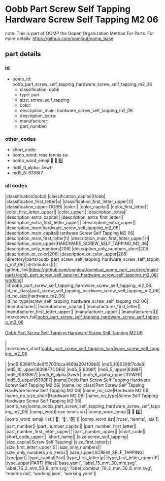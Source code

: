 # Oobb Part Screw Self Tapping Hardware Screw Self Tapping M2 06  

note: This is part of OOMP the Oopen Organization Method For Parts. For more details: https://github.com/oomlout/oomp_base

##  part details





### id
* oomp_id: oobb_part_screw_self_tapping_hardware_screw_self_tapping_m2_06
  * classification: oobb
  * type: part
  * size: screw_self_tapping
  * color: 
  * description_main: hardware_screw_self_tapping_m2_06
  * description_extra: 
  * manufacturer: 
  * part_number: 

### other_codes
* short_code: 
* oomp_word: rose tennis six
* oomp_word_emoji :rose: :tennis: :six:
* md5_6_alpha: 3vwfr
* md5_6: 6398f7

### all codes 
|classification|oobb|
|classification_capital|Oobb|
|classification_first_letter|o|
|classification_first_letter_upper|O|
|classification_upper|OOBB|
|color||
|color_capital||
|color_first_letter||
|color_first_letter_upper||
|color_upper||
|description_extra||
|description_extra_capital||
|description_extra_first_letter||
|description_extra_first_letter_upper||
|description_extra_upper||
|description_main|hardware_screw_self_tapping_m2_06|
|description_main_capital|Hardware Screw Self Tapping M2 06|
|description_main_first_letter|h|
|description_main_first_letter_upper|H|
|description_main_upper|HARDWARE_SCREW_SELF_TAPPING_M2_06|
|description_only_numbers|206|
|description_only_numbers_short|206|
|description_or_color|206|
|description_or_color_upper|206|
|directory|parts/oobb_part_screw_self_tapping_hardware_screw_self_tapping_m2_06|
|distributors|[]|
|github_link|https://github.com/oomlout/oomlout_oomp_part_src/tree/main/parts/oobb_part_screw_self_tapping_hardware_screw_self_tapping_m2_06/working|
|id|oobb_part_screw_self_tapping_hardware_screw_self_tapping_m2_06|
|id_no_class|part_screw_self_tapping_hardware_screw_self_tapping_m2_06|
|id_no_size|hardware_m2_06|
|id_no_type|screw_self_tapping_hardware_screw_self_tapping_m2_06|
|manufacturer||
|manufacturer_capital||
|manufacturer_first_letter||
|manufacturer_first_letter_upper||
|manufacturer_upper||
|manufacturers|[]|
|markdown_full|[oobb_part_screw_self_tapping_hardware_screw_self_tapping_m2_06](https://github.com/oomlout/oomlout_oomp_part_src/tree/main/parts/oobb_part_screw_self_tapping_hardware_screw_self_tapping_m2_06/working)<br>[](https://github.com/oomlout/oomlout_oomp_part_src/tree/main/parts/oobb_part_screw_self_tapping_hardware_screw_self_tapping_m2_06/working)<br>[Oobb Part Screw Self Tapping Hardware Screw Self Tapping M2 06](https://github.com/oomlout/oomlout_oomp_part_src/tree/main/parts/oobb_part_screw_self_tapping_hardware_screw_self_tapping_m2_06/working)<br><br>|
|markdown_short|[oobb_part_screw_self_tapping_hardware_screw_self_tapping_m2_06](https://github.com/oomlout/oomlout_oomp_part_src/tree/main/parts/oobb_part_screw_self_tapping_hardware_screw_self_tapping_m2_06/working)<br><br>|
|md5|6398f7cde6f5703fdca4869a204f08b6|
|md5_10|6398f7cde6|
|md5_10_upper|6398F7CDE6|
|md5_5|6398f|
|md5_5_upper|6398F|
|md5_6|6398f7|
|md5_6_alpha|3vwfr|
|md5_6_alpha_upper|3VWFR|
|md5_6_upper|6398F7|
|name|Oobb Part Screw Self Tapping Hardware Screw Self Tapping M2 06|
|name_no_class|Part Screw Self Tapping Hardware Screw Self Tapping M2 06|
|name_no_size|Hardware M2 06|
|name_no_size_short|Hardware M2 06|
|name_no_type|Screw Self Tapping Hardware Screw Self Tapping M2 06|
|oomp_key|oomp_oobb_part_screw_self_tapping_hardware_screw_self_tapping_m2_06|
|oomp_word|rose tennis six|
|oomp_word_emoji|:rose: :tennis: :six:|
|oomp_word_emoji_list|[':rose:', ':tennis:', ':six:']|
|oomp_word_list|['rose', 'tennis', 'six']|
|part_number||
|part_number_capital||
|part_number_first_letter||
|part_number_first_letter_upper||
|part_number_upper||
|short_code||
|short_code_upper||
|short_name||
|size|screw_self_tapping|
|size_capital|Screw Self Tapping|
|size_first_letter|s|
|size_first_letter_upper|S|
|size_only_numbers||
|size_only_numbers_no_zeros||
|size_upper|SCREW_SELF_TAPPING|
|type|part|
|type_capital|Part|
|type_first_letter|p|
|type_first_letter_upper|P|
|type_upper|PART|
|files|['base.yaml', 'label_15_mm_30_mm.svg', 'label_76_2_mm_50_8_mm.svg', 'label_oomlout_76_2_mm_50_8_mm.svg', 'readme.md', 'working.json', 'working.yaml']|
